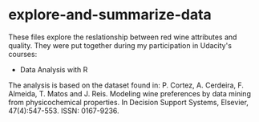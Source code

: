 # explore-and-summarize-data
These files explore the reslationship between red wine attributes and quality.
They were put together during my participation in Udacity's courses:  

* Data Analysis with R

The analysis is based on the dataset found in:  P. Cortez, A. Cerdeira, F. Almeida, 
T. Matos and J. Reis. Modeling wine preferences by data mining from physicochemical 
properties. In Decision Support Systems, Elsevier, 47(4):547-553. ISSN: 0167-9236.
